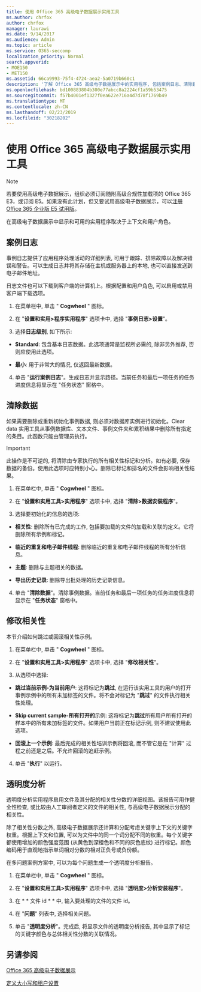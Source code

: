 ```yaml
---
title: 使用 Office 365 高级电子数据展示实用工具
ms.author: chrfox
author: chrfox
manager: laurawi
ms.date: 9/14/2017
ms.audience: Admin
ms.topic: article
ms.service: O365-seccomp
localization_priority: Normal
search.appverid:
- MOE150
- MET150
ms.assetid: 66ca9993-75f4-4724-aea2-5a0719b660c1
description: '了解 Office 365 高级电子数据展示中的实用程序, 包括案例日志、清除数据、处理错误、修改相关性和透明度分析。  '
ms.openlocfilehash: bd100883804b300e77abcc8a2224cf1a59b53475
ms.sourcegitcommit: f57b4001ef1327f0ea622e716a4d7d78f1769b49
ms.translationtype: MT
ms.contentlocale: zh-CN
ms.lasthandoff: 02/23/2019
ms.locfileid: "30218202"
---
```

# <a name="use-office-365-advanced-ediscovery-utilities"></a>使用 Office 365 高级电子数据展示实用工具

> [!NOTE]
> 若要使用高级电子数据展示，组织必须订阅随附高级合规性加载项的 Office 365 E3，或订阅 E5。如果没有此计划，但又要试用高级电子数据展示，可以[注册 Office 365 企业版 E5 试用版](https://go.microsoft.com/fwlink/p/?LinkID=698279)。 
  
在高级电子数据展示中显示和可用的实用程序取决于上下文和用户角色。
  
## <a name="case-log"></a>案例日志

事例日志提供了应用程序处理活动的详细列表, 可用于跟踪、排除故障以及解决错误和警告。可以生成日志并将其存储在主机或服务器上的本地, 也可以直接发送到电子邮件地址。
  
日志文件也可以下载到客户端的计算机上。根据配置和用户角色, 可以启用或禁用客户端下载选项。
  
1. 在菜单栏中, 单击 " **Cogwheel** " 图标。 
    
2. 在 "**设置和实用\>程序实用程序**" 选项卡中, 选择 "**事例日志\>设置**"。
    
3. 选择**日志级别**, 如下所示: 
    
  - **Standard**: 包含基本日志数据。此选项通常是监视所必需的, 除非另外推荐, 否则应使用此选项。
    
  - **最小**: 用于非常大的情况, 仅返回最新数据。
    
4. 单击 "**运行案例日志**"。生成日志并显示路径。当前任务和最后一项任务的任务进度信息将显示在 "任务状态" 窗格中。
    
## <a name="clear-data"></a>清除数据

如果需要删除或重新初始化事例数据, 则必须对数据库实例进行初始化。Clear data 实用工具从事例数据库、文本文件、事例文件夹和累积结果中删除所有指定的条目。此函数只能由管理员执行。
  
> [!IMPORTANT]
> 此操作是不可逆的, 将清除由专家执行的所有相关性标记和分析。如有必要, 保存数据的备份。使用此选项时应特别小心。删除已标记和排名的文件会影响相关性结果。 
  
1. 在菜单栏中, 单击 " **Cogwheel** " 图标。 
    
2. 在 "**设置和实用工具\>实用程序**" 选项卡中, 选择 "**清除\>数据安装程序**"。
    
3. 选择要初始化的信息的选项:
    
  - **相关性**: 删除所有已完成的工作, 包括要加载的文件的加载和关联的定义。它将删除所有示例和标记。
    
  - **临近的重复和电子邮件线程**: 删除临近的重复和电子邮件线程的所有分析信息。
    
  - **主题**: 删除与主题相关的数据。
    
  - **导出历史记录**: 删除导出批处理的历史记录信息。
    
4. 单击 "**清除数据**"。清除事例数据。当前任务和最后一项任务的任务进度信息将显示在 "**任务状态**" 窗格中。 
    
## <a name="modify-relevance"></a>修改相关性

本节介绍如何跳过或回滚相关性示例。
  
1. 在菜单栏中, 单击 " **Cogwheel** " 图标。 
    
2. 在 "**设置和实用工具\>实用程序**" 选项卡中, 选择 "**修改相关性**"。
    
3. 从选项中选择: 
    
  - **跳过当前示例-为当前用户**: 这将标记为**跳过**, 在运行该实用工具的用户的打开事例示例中的所有未加标签的文件。将不会对标记为 "**跳过**" 的文件执行相关性处理。
    
  - **Skip current sample-所有打开的**示例: 这将标记为**跳过**所有用户所有打开的样本中的所有未加标签的文件。如果用户当前正在标记示例, 则不建议使用此选项。
    
  - **回滚上一个示例**: 最后完成的相关性培训示例将回滚, 而不管它是在 "计算" 过程之前还是之后。不允许回滚的追赶示例。
    
4. 单击 "**执行**" 以运行。 
    
## <a name="transparency-analysis"></a>透明度分析

透明度分析实用程序启用文件及其分配的相关性分数的详细视图。该报告可用作健全性检查, 或比较由人工审阅者定义的文件的相关性, 与高级电子数据展示分配的相关性。 
  
除了相关性分数之外, 高级电子数据展示还计算和分配考虑关键字上下文的关键字权重。根据上下文和位置, 可以为文件中的同一个词分配不同的权重。每个关键字都使用增加的颜色强度范围 (从黄色到深橙色和不同的灰色底纹) 进行标记。颜色编码用于直观地指示单词相对分数的相对正负号或负份额。 
  
在多问题案例方案中, 可以为每个问题生成一个透明度分析报告。
  
1. 在菜单栏中, 单击 " **Cogwheel** " 图标。 
    
2. 在 "**设置和实用工具\>实用程序**" 选项卡中, 选择 "**透明度\>分析安装程序**"。
    
3. 在 * * 文件 id * * 中, 输入要处理的文件的文件 id。
    
4. 在 "**问题**" 列表中, 选择相关问题。 
    
5. 单击 "**透明度分析**"。完成后, 将显示文件的透明度分析报告, 其中显示了标记的关键字颜色与总体相关性分数的关联情况。
    
## <a name="see-also"></a>另请参阅

[Office 365 高级电子数据展示](office-365-advanced-ediscovery.md)
  
[定义大小写和租户设置](define-case-and-tenant-settings-in-advanced-ediscovery.md)

